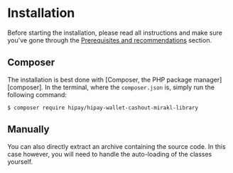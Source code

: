 # Installation

Before starting the installation, please read all instructions and make sure you've gone through the [Prerequisites and recommendations](#prerequisites-and-recommendations) section. 

## Composer
The installation is best done with [Composer, the PHP package manager][composer].
In the terminal, where the `composer.json` is, simply run the following command:

	$ composer require hipay/hipay-wallet-cashout-mirakl-library

## Manually
You can also directly extract an archive containing the source code.
In this case however, you will need to handle the auto-loading of the classes yourself.
